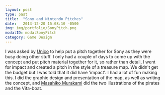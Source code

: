 ```yaml
---
layout: post
type: past
title:  "Sony and Nintendo Pitches"
date:   2013-12-20 15:08:10 -0500
img: img/portfolio/SonyPitch.png
modalID: modalSonyPitch
category: Game Design
---
```


I was asked by [Unico][unico-link] to help put a pitch together for Sony as they were busy doing other stuff. I only had a couple of days to come up with the concept and put pitch material together for it, so rather than detail, I went for impact and created a pitch in the style of a treasure map. We didn't get the budget but I was told that it did have 'impact'. I had a lot of fun making this. I did the graphic design and presentation of the map, as well as writing the concept, and [Masahiko Murakami][maa-link] did the two illustrations of the pirates and the Vita-boat.

[unico-link]: http://www.unico-inc.jp
[maa-link]: http://maamite.com